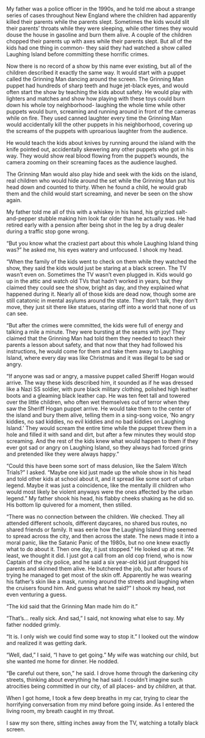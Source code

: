 My father was a police officer in the 1990s, and he told me about a strange series of cases throughout New England where the children had apparently killed their parents while the parents slept. Sometimes the kids would slit their parents’ throats while they were sleeping, while other times they would douse the house in gasoline and burn them alive. A couple of the children chopped their parents up with axes while their parents slept. But all of the kids had one thing in common- they said they had watched a show called Laughing Island before committing these horrific crimes.

Now there is no record of a show by this name ever existing, but all of the children described it exactly the same way. It would start with a puppet called the Grinning Man dancing around the screen. The Grinning Man puppet had hundreds of sharp teeth and huge jet-black eyes, and would often start the show by teaching the kids about safety. He would play with lighters and matches and show how playing with these toys could burn down his whole toy neighborhood- laughing the whole time while other puppets would burn, screaming and running around in front of the cameras while on fire. They used canned laughter every time the Grinning Man would accidentally kill the other puppets in his neighborhood, covering up the screams of the puppets with uproarious laughter from the audience.

He would teach the kids about knives by running around the island with the knife pointed out, accidentally skewering any other puppets who got in his way. They would show real blood flowing from the puppet’s wounds, the camera zooming on their screaming faces as the audience laughed.

The Grinning Man would also play hide and seek with the kids on the island, real children who would hide around the set while the Grinning Man put his head down and counted to thirty. When he found a child, he would grab them and the child would start screaming, and never be seen on the show again.

My father told me all of this with a whiskey in his hand, his grizzled salt-and-pepper stubble making him look far older than he actually was. He had retired early with a pension after being shot in the leg by a drug dealer during a traffic stop gone wrong.

“But you know what the craziest part about this whole Laughing Island thing was?” he asked me, his eyes watery and unfocused. I shook my head.

“When the family of the kids went to check on them while they watched the show, they said the kids would just be staring at a black screen. The TV wasn’t even on. Sometimes the TV wasn’t even plugged in. Kids would go up in the attic and watch old TVs that hadn’t worked in years, but they claimed they could see the show, bright as day, and they explained what happened during it. Nearly all of those kids are dead now, though some are still catatonic in mental asylums around the state. They don’t talk, they don’t move, they just sit there like statues, staring off into a world that none of us can see.

“But after the crimes were committed, the kids were full of energy and talking a mile a minute. They were bursting at the seams with joy! They claimed that the Grinning Man had told them they needed to teach their parents a lesson about safety, and that now that they had followed his instructions, he would come for them and take them away to Laughing Island, where every day was like Christmas and it was illegal to be sad or angry. 

“If anyone was sad or angry, a massive puppet called Sheriff Hogan would arrive. The way these kids described him, it sounded as if he was dressed like a Nazi SS soldier, with pure black military clothing, polished high leather boots and a gleaming black leather cap. He was ten feet tall and towered over the little children, who often wet themselves out of terror when they saw the Sheriff Hogan puppet arrive. He would take them to the center of the island and bury them alive, telling them in a sing-song voice, ‘No angry kiddies, no sad kiddies, no evil kiddies and no bad kiddies on Laughing Island.’ They would scream the entire time while the puppet threw them in a hole and filled it with sand and dirt, but after a few minutes they would stop screaming. And the rest of the kids knew what would happen to them if they ever got sad or angry on Laughing Island, so they always had forced grins and pretended like they were always happy.”

“Could this have been some sort of mass delusion, like the Salem Witch Trials?” I asked. “Maybe one kid just made up the whole show in his head and told other kids at school about it, and it spread like some sort of urban legend. Maybe it was just a coincidence, like the mentally ill children who would most likely be violent anyways were the ones affected by the urban legend.” My father shook his head, his flabby cheeks shaking as he did so. His bottom lip quivered for a moment, then stilled.

“There was no connection between the children. We checked. They all attended different schools, different daycares, no shared bus routes, no shared friends or family. It was eerie how the Laughing Island thing seemed to spread across the city, and then across the state. The news made it into a moral panic, like the Satanic Panic of the 1980s, but no one knew exactly what to do about it. Then one day, it just stopped.” He looked up at me. “At least, we thought it did. I just got a call from an old cop friend, who is now Captain of the city police, and he said a six year-old kid just drugged his parents and skinned them alive. He butchered the job, but after hours of trying he managed to get most of the skin off. Apparently he was wearing his father’s skin like a mask, running around the streets and laughing when the cruisers found him. And guess what he said?” I shook my head, not even venturing a guess.

“The kid said that the Grinning Man made him do it.” 

“That’s… really sick. And sad,” I said, not knowing what else to say. My father nodded grimly.

“It is. I only wish we could find some way to stop it.” I looked out the window and realized it was getting dark.

“Well, dad,” I said, “I have to get going.” My wife was watching our child, but she wanted me home for dinner. He nodded.

“Be careful out there, son,” he said. I drove home through the darkening city streets, thinking about everything he had said. I couldn’t imagine such atrocities being committed in our city, of all places- and by *children*, at that.

When I got home, I took a few deep breaths in my car, trying to clear the horrifying conversation from my mind before going inside. As I entered the living room, my breath caught in my throat.

I saw my son there, sitting inches away from the TV, watching a totally black screen.